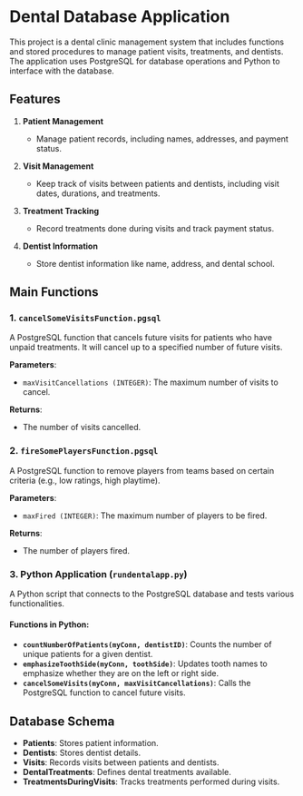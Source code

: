 # Dental Database Application

This project is a dental clinic management system that includes functions and stored procedures to manage patient visits, treatments, and dentists. The application uses PostgreSQL for database operations and Python to interface with the database.

## Features

1. **Patient Management**
   - Manage patient records, including names, addresses, and payment status.

2. **Visit Management**
   - Keep track of visits between patients and dentists, including visit dates, durations, and treatments.

3. **Treatment Tracking**
   - Record treatments done during visits and track payment status.

4. **Dentist Information**
   - Store dentist information like name, address, and dental school.

## Main Functions

### 1. `cancelSomeVisitsFunction.pgsql`
A PostgreSQL function that cancels future visits for patients who have unpaid treatments. It will cancel up to a specified number of future visits.

**Parameters**:  
- `maxVisitCancellations (INTEGER)`: The maximum number of visits to cancel.

**Returns**:  
- The number of visits cancelled.

### 2. `fireSomePlayersFunction.pgsql`
A PostgreSQL function to remove players from teams based on certain criteria (e.g., low ratings, high playtime).

**Parameters**:  
- `maxFired (INTEGER)`: The maximum number of players to be fired.

**Returns**:  
- The number of players fired.

### 3. Python Application (`rundentalapp.py`)
A Python script that connects to the PostgreSQL database and tests various functionalities.

#### Functions in Python:
- **`countNumberOfPatients(myConn, dentistID)`**: Counts the number of unique patients for a given dentist.
- **`emphasizeToothSide(myConn, toothSide)`**: Updates tooth names to emphasize whether they are on the left or right side.
- **`cancelSomeVisits(myConn, maxVisitCancellations)`**: Calls the PostgreSQL function to cancel future visits.

## Database Schema

- **Patients**: Stores patient information.
- **Dentists**: Stores dentist details.
- **Visits**: Records visits between patients and dentists.
- **DentalTreatments**: Defines dental treatments available.
- **TreatmentsDuringVisits**: Tracks treatments performed during visits.
